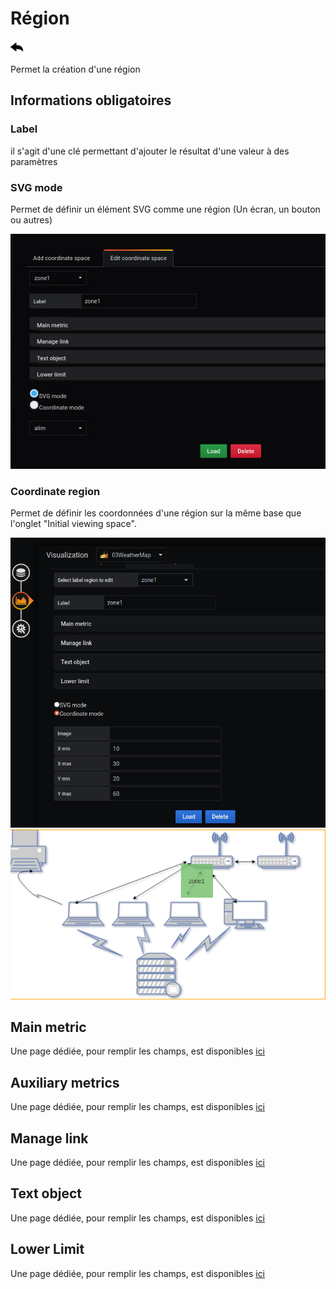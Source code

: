 # Région
[![](../../screenshots/other/Go-back.png)](coordinates.md)

Permet la création d'une région


## Informations obligatoires


### Label 

il s'agit d'une clé permettant d'ajouter le résultat d'une valeur à des paramètres 


### SVG mode

Permet de définir un élément SVG comme une région (Un écran, un bouton ou autres)

![svg mode](../../screenshots/editor/coordinates/screen-region/coord-svg-mode.jpg)



### Coordinate region

Permet de définir les coordonnées d'une région sur la même base que l'onglet "Initial viewing space".

![coordinate mode](../../screenshots/editor/coordinates/screen-region/coord-coordinate-mode.jpg)
![coordinateZOne](../../screenshots/editor/coordinates/screen-region/zone1.png)



## Main metric

Une page dédiée, pour remplir les champs, est disponibles [ici](coordinates-main-metric.md)


## Auxiliary metrics

Une page dédiée, pour remplir les champs, est disponibles [ici](coordinates-auxiliary-metric.md)


## Manage link

Une page dédiée, pour remplir les champs, est disponibles [ici](coordinates-manage-link.md)


## Text object


Une page dédiée, pour remplir les champs, est disponibles [ici](coordinates-object-text.md)


## Lower Limit


Une page dédiée, pour remplir les champs, est disponibles [ici](coordinates-lower-limit.md)



